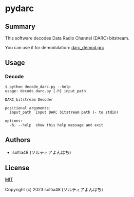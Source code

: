# pydarc

## Summary

This software decodes Data Radio Channel (DARC) bitstream.

You can use it for demodulation: [darc_demod.grc](https://gist.github.com/soltia48/2a635cf2a5b6921559327317c710ecd8)

## Usage

### Decode

```
$ python decode_darc.py --help
usage: decode_darc.py [-h] input_path

DARC bitstream Decoder

positional arguments:
  input_path  Input DARC bitstream path (- to stdin)

options:
  -h, --help  show this help message and exit
```

## Authors

- soltia48 (ソルティアよんはち)

## License

[MIT](https://opensource.org/licenses/MIT)

Copyright (c) 2023 soltia48 (ソルティアよんはち)
